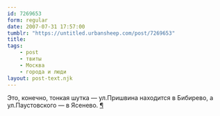 ```yaml
---
id: 7269653
form: regular
date: 2007-07-31 17:57:00
tumblr: "https://untitled.urbansheep.com/post/7269653"
title:
tags:
    - post
    - твиты
    - Москва
    - города и люди
layout: post-text.njk
---
```


<p>Это, конечно, тонкая шутка — ул.Пришвина находится в Бибирево, а ул.Паустовского — в Ясенево. <a href="http://twitter.com/urbansheep/statuses/178479242">¶</a></p>

